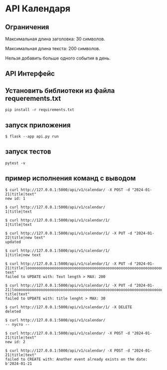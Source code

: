 # API Календаря

## Ограничения

Максимальная длина заголовка: 30 символов.

Максимальная длина текста: 200 символов.

Нельзя добавить больше одного события в день.

## API Интерфейс

## Установить библиотеки из файла requerements.txt
```
pip install -r requirements.txt
```
## запуск приложения

```
$ flask --app api.py run
```

## запуск тестов

```
pytest -v
```

## пример исполнения команд с выводом

```
$ curl http://127.0.0.1:5000/api/v1/calendar/ -X POST -d "2024-01-21|title|text"
new id: 1

$ curl http://127.0.0.1:5000/api/v1/calendar/
1|title|text

$ curl http://127.0.0.1:5000/api/v1/calendar/1/
1|title|text

$ curl http://127.0.0.1:5000/api/v1/calendar/1/ -X PUT -d "2024-01-22|title|new text"
updated

$ curl http://127.0.0.1:5000/api/v1/calendar/1/
1|title|new text

$ curl http://127.0.0.1:5000/api/v1/calendar/1/ -X PUT -d "2024-01-21|title|looooooooooooooooooooooooooooooooooooooooooooooooooooooooooooooooooooooooooooooooooooooooooooooooooooooooooooooooooooooooooooooooooooooooooooooooooooooooooooooooooooooooooooooooooooooooooooooooooooooooooooooooooooooooooooooooooooooooooooooooooooooooooooooooooooooooooooooooooooooooooooooooooooooooooooooooooooooooooooooooooooooooooooooooooooooooooooooooooooooooooooooooooooooooooooooooong text"
failed to UPDATE with: Text length > MAX: 200

$ curl http://127.0.0.1:5000/api/v1/calendar/1/ -X PUT -d "2024-01-21|loooooooooooooooooooooooooooooooooooooooooooooooooooooooooooooooooooooooooooooooooooong title|text"
failed to UPDATE with: title lenght > MAX: 30

$ curl http://127.0.0.1:5000/api/v1/calendar/1/ -X DELETE
deleted

$ curl http://127.0.0.1:5000/api/v1/calendar/
-- пусто --

$ curl http://127.0.0.1:5000/api/v1/calendar/ -X POST -d "2024-01-21|title|text"
new id: 2

$ curl http://127.0.0.1:5000/api/v1/calendar/ -X POST -d "2024-01-21|title|text"
failed to CREATE with: Another event already exists on the date: b'2024-01-21
```
